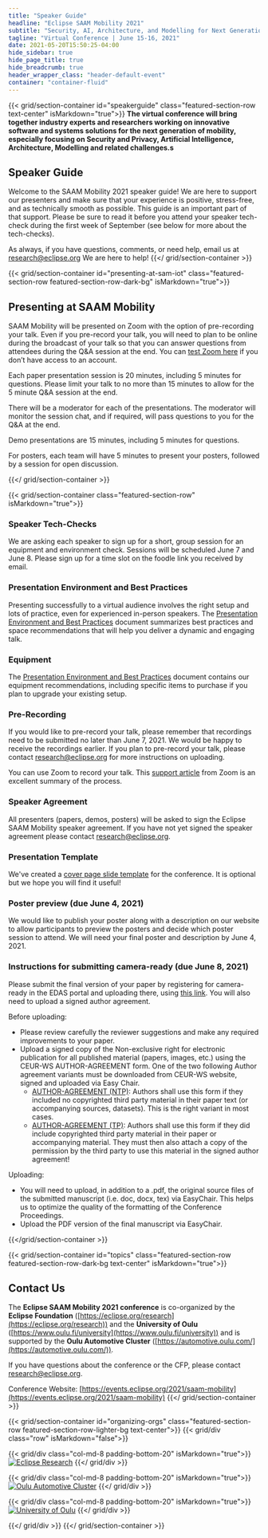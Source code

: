 ```yaml
---
title: "Speaker Guide"
headline: "Eclipse SAAM Mobility 2021"
subtitle: "Security, AI, Architecture, and Modelling for Next Generation Mobility"
tagline: "Virtual Conference | June 15-16, 2021"
date: 2021-05-20T15:50:25-04:00
hide_sidebar: true
hide_page_title: true
hide_breadcrumb: true
header_wrapper_class: "header-default-event"
container: "container-fluid"
---
```

{{< grid/section-container id="speakerguide" class="featured-section-row text-center" isMarkdown="true">}}
**The virtual conference will bring together industry experts and researchers working on innovative software and systems solutions for the next generation of mobility, especially focusing on Security and Privacy, Artificial Intelligence, Architecture, Modelling and related challenges.s**
## Speaker Guide  

Welcome to the SAAM Mobility 2021 speaker guide! We are here to support our presenters and make sure that your experience is positive, stress-free, and as technically smooth as possible. This guide is an important part of that support. Please be sure to read it before you attend your speaker tech-check during the first week of September (see below for more about the tech-checks).

As always, if you have questions, comments, or need help, email us at research@eclipse.org We are here to help!
{{</ grid/section-container >}}


{{< grid/section-container id="presenting-at-sam-iot" class="featured-section-row featured-section-row-dark-bg" isMarkdown="true">}}
## Presenting at SAAM Mobility  

SAAM Mobility will be presented on Zoom with the option of pre-recording your talk. Even if you pre-record your talk, you will need to plan to be online during the broadcast of your talk so that you can answer questions from attendees during the Q&A session at the end. You can [test Zoom here](https://zoom.us/test) if you don’t have access to an account.

Each paper presentation session is 20 minutes, including 5 minutes for questions. Please limit your talk to no more than 15 minutes to allow for the 5 minute Q&A session at the end. 

There will be a moderator for each of the presentations. The moderator will monitor the session chat, and if required, will pass questions to you for the Q&A at the end.

Demo presentations are 15 minutes, including 5 minutes for questions. 

For posters, each team will have 5 minutes to present your posters, followed by a session for open discussion.  


{{</ grid/section-container >}}


{{< grid/section-container class="featured-section-row" isMarkdown="true">}}

### Speaker Tech-Checks

We are asking each speaker to sign up for a short, group session for an equipment and environment check. Sessions will be scheduled June 7 and June 8.  Please sign up for a time slot on the foodle link you received by email.

### Presentation Environment and Best Practices

Presenting successfully to a virtual audience involves the right setup and lots of practice, even for experienced in-person speakers. The [Presentation Environment and Best Practices](https://events.eclipse.org/2021/saam-mobility/presentation-environment/) document summarizes best practices and space recommendations that will help you deliver a dynamic and engaging talk.

### Equipment

The [Presentation Environment and Best Practices](https://events.eclipse.org/2021/saam-mobility/presentation-environment/) document contains our equipment recommendations, including specific items to purchase if you plan to upgrade your existing setup.   

### Pre-Recording  

If you would like to pre-record your talk, please remember that recordings need to be submitted no later than June 7, 2021. We would be happy to receive the recordings earlier. If you plan to pre-record your talk, please contact research@eclipse.org for more instructions on uploading. 

You can use Zoom to record your talk. This [support article](https://support.zoom.us/hc/en-us/articles/201362473-Local-Recording) from Zoom is an excellent summary of the process. 


### Speaker Agreement

All presenters (papers, demos, posters) will be asked to sign the Eclipse SAAM Mobility speaker agreement. If you have not yet signed the speaker agreement please contact research@eclipse.org.  

### Presentation Template

We've created a [cover page slide template](cover-page-template.pptx) for the conference. It is optional but we hope you will find it useful!   

### Poster preview (due June 4, 2021)

We would like to publish your poster along with a description on our website to allow participants to preview the posters and decide which poster session to attend. We will need your final poster and description by June 4, 2021.  

### Instructions for submitting camera-ready (due June 8, 2021)

Please submit the final version of your paper by registering for camera-ready in the EDAS portal and uploading there, using [this link](https://edas.info/listConferencesAuthor.php). You will also need to upload a signed author agreement.

Before uploading:
* Please review carefully the reviewer suggestions and make any required improvements to your paper. 
* Upload a signed copy of the Non-exclusive right for electronic publication for all published material (papers, images, etc.) using the CEUR-WS AUTHOR-AGREEMENT form. One of the two following Author agreement variants must be downloaded from CEUR-WS website, signed and uploaded via Easy Chair.
	* [AUTHOR-AGREEMENT (NTP)](http://ceur-ws.org/ceur-author-agreement-ccby-ntp.pdf?ver=2020-03-02): Authors shall use this form if they included no copyrighted third party material in their paper text (or accompanying sources, datasets). This is the right variant in most cases.
	* [AUTHOR-AGREEMENT (TP)](http://ceur-ws.org/ceur-author-agreement-ccby-tp.pdf?ver=2020-03-02): Authors shall use this form if they did include copyrighted third party material in their paper or accompanying material. They must then also attach a copy of the permission by the third party to use this material in the signed author agreement!

Uploading:
* You will need to upload, in addition to a .pdf, the original source files of the submitted manuscript (i.e. doc, docx, tex) via EasyChair.  This helps us to optimize the quality of the formatting of the Conference Proceedings. 
* Upload the PDF version of the final manuscript via EasyChair.



{{</grid/section-container >}}


{{< grid/section-container id="topics" class="featured-section-row featured-section-row-dark-bg text-center" isMarkdown="true">}}
## Contact Us 

The **Eclipse SAAM Mobility 2021 conference** is co-organized by the **Eclipse Foundation** ([https://eclipse.org/research](https://eclipse.org/research)) and the **University of Oulu** ([https://www.oulu.fi/university](https://www.oulu.fi/university)) and is supported by the **Oulu Automotive Cluster** ([https://automotive.oulu.com/](https://automotive.oulu.com/)).  

If you have questions about the conference or the CFP, please contact [research@eclipse.org](mailto:research@eclipse.org).  

Conference Website: [https://events.eclipse.org/2021/saam-mobility](https://events.eclipse.org/2021/saam-mobility)
{{</ grid/section-container >}}


{{< grid/section-container id="organizing-orgs" class="featured-section-row featured-section-row-lighter-bg text-center">}}
{{< grid/div class="row" isMarkdown="false">}}

{{< grid/div class="col-md-8 padding-bottom-20" isMarkdown="true">}}
  [![Eclipse Research](/2021/saam-mobility/images/eclipse-fdn.png)](http://eclipse.org/research)
{{</ grid/div >}}

{{< grid/div class="col-md-8 padding-bottom-20" isMarkdown="true">}}
  [![Oulu Automotive Cluster](/2021/saam-mobility/images/oulu_cluster_and_business.png)](https://automotive.oulu.com)
{{</ grid/div >}}

{{< grid/div class="col-md-8 padding-bottom-20" isMarkdown="true">}}
  [![University of Oulu](/2021/saam-mobility/images/oulu-univ.png)](https://www.oulu.fi/university)
{{</ grid/div >}}

{{</ grid/div >}}
{{</ grid/section-container >}}